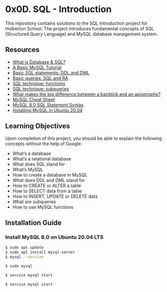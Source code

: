 # 0x0D. SQL - Introduction

This repository contains solutions to the SQL Introduction project for Holberton School. The project introduces fundamental concepts of SQL (Structured Query Language) and MySQL database management system.

## Resources

- [What is Database & SQL?](link-to-what-is-database-sql)
- [A Basic MySQL Tutorial](link-to-basic-mysql-tutorial)
- [Basic SQL statements: DDL and DML](link-to-basic-sql-statements)
- [Basic queries: SQL and RA](link-to-basic-queries)
- [SQL technique: functions](link-to-sql-technique-functions)
- [SQL technique: subqueries](link-to-sql-technique-subqueries)
- [What makes the big difference between a backtick and an apostrophe?](link-to-difference-backtick-apostrophe)
- [MySQL Cheat Sheet](link-to-mysql-cheat-sheet)
- [MySQL 8.0 SQL Statement Syntax](link-to-mysql-8.0-sql-statement-syntax)
- [Installing MySQL in Ubuntu 20.04](link-to-install-mysql-ubuntu-20.04)

## Learning Objectives

Upon completion of this project, you should be able to explain the following concepts without the help of Google:

- What’s a database
- What’s a relational database
- What does SQL stand for
- What’s MySQL
- How to create a database in MySQL
- What does DDL and DML stand for
- How to CREATE or ALTER a table
- How to SELECT data from a table
- How to INSERT, UPDATE or DELETE data
- What are subqueries
- How to use MySQL functions

## Installation Guide

### Install MySQL 8.0 on Ubuntu 20.04 LTS

```bash
$ sudo apt update
$ sudo apt install mysql-server
$ mysql --version

$ sudo mysql

$ service mysql start

$ service mysql start
```
